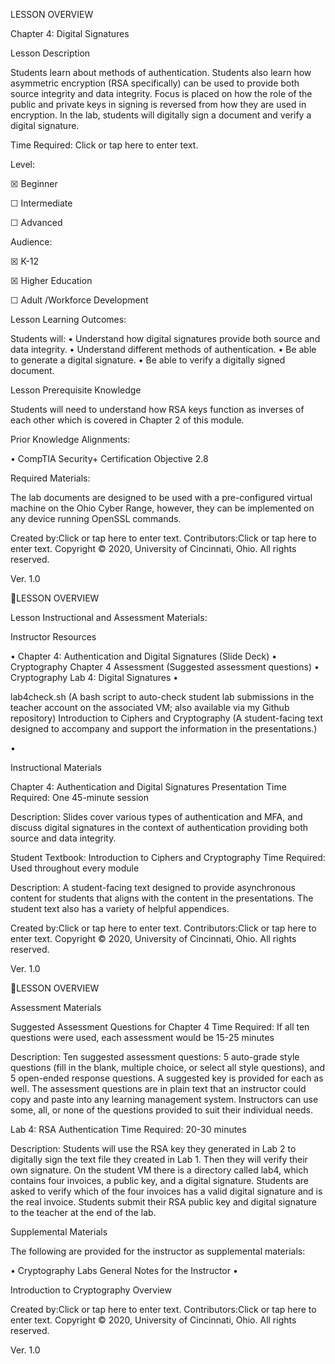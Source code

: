 LESSON OVERVIEW

Chapter 4: Digital Signatures

Lesson Description

Students  learn  about  methods  of  authentication.  Students  also  learn  how  asymmetric
encryption  (RSA  specifically)  can  be  used to  provide  both  source  integrity  and data  integrity.
Focus is placed on how the role of the public and private keys in signing is reversed from how
they are used in encryption. In the lab, students will digitally sign a document and verify a digital
signature.

Time Required:   Click or tap here to enter text.

Level:

☒  Beginner

☐  Intermediate

☐  Advanced

Audience:

☒  K-12

☒  Higher Education

☐  Adult /Workforce Development

Lesson Learning Outcomes:

Students will:
•  Understand how digital signatures provide both source and data integrity.
•  Understand different methods of authentication.
•  Be able to generate a digital signature.
•  Be able to verify a digitally signed document.

Lesson Prerequisite Knowledge

Students will need to understand how RSA keys function as inverses of each other which is
covered in Chapter 2 of this module.

Prior Knowledge Alignments:

•  CompTIA Security+ Certification Objective 2.8

Required Materials:

The lab documents are designed to be used with a pre-configured virtual machine on the Ohio
Cyber Range, however, they can be implemented on any device running OpenSSL commands.

Created by:Click or tap here to enter text.
Contributors:Click or tap here to enter text.
Copyright © 2020, University of Cincinnati, Ohio. All rights reserved.

Ver. 1.0

LESSON OVERVIEW

Lesson Instructional and Assessment Materials:

Instructor Resources

•  Chapter 4: Authentication and Digital Signatures (Slide Deck)
•  Cryptography Chapter 4 Assessment (Suggested assessment questions)
•  Cryptography Lab 4: Digital Signatures
•

lab4check.sh (A bash script to auto-check student lab submissions in the teacher account on
the associated VM; also available via my Github repository)
Introduction to Ciphers and Cryptography (A student-facing text designed to accompany
and support the information in the presentations.)

•

Instructional Materials

Chapter 4: Authentication and Digital Signatures Presentation
Time Required: One 45-minute session

Description: Slides cover various types of authentication and MFA, and discuss digital
signatures in the context of authentication providing both source and data integrity.

Student Textbook: Introduction to Ciphers and Cryptography
Time Required: Used throughout every module

Description: A student-facing text designed to provide asynchronous content for students that
aligns with the content in the presentations. The student text also has a variety of helpful
appendices.

Created by:Click or tap here to enter text.
Contributors:Click or tap here to enter text.
Copyright © 2020, University of Cincinnati, Ohio. All rights reserved.

Ver. 1.0

LESSON OVERVIEW

Assessment Materials

Suggested Assessment Questions for Chapter 4
Time Required: If all ten questions were used, each assessment would be 15-25 minutes

Description: Ten suggested assessment questions: 5 auto-grade style questions (fill in the blank,
multiple choice, or select all style questions), and 5 open-ended response questions. A
suggested key is provided for each as well. The assessment questions are in plain text that an
instructor could copy and paste into any learning management system. Instructors can use
some, all, or none of the questions provided to suit their individual needs.

Lab 4: RSA Authentication
Time Required: 20-30 minutes

Description: Students will use the RSA key they generated in Lab 2 to digitally sign the text file
they created in Lab 1. Then they will verify their own signature. On the student VM there is a
directory called lab4, which contains four invoices, a public key, and a digital signature.
Students are asked to verify which of the four invoices has a valid digital signature and is the
real invoice. Students submit their RSA public key and digital signature to the teacher at the
end of the lab.

Supplemental Materials

The following are provided for the instructor as supplemental materials:

•  Cryptography Labs General Notes for the Instructor
•

Introduction to Cryptography Overview

Created by:Click or tap here to enter text.
Contributors:Click or tap here to enter text.
Copyright © 2020, University of Cincinnati, Ohio. All rights reserved.

Ver. 1.0


